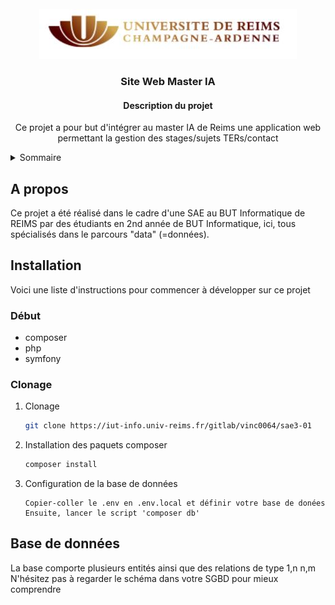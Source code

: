 <!-- Logo PROJET -->
<br />
<div align="center">
  <a href="https://github.com/github_username/repo_name">
    <img src="public/img/logo_urca.JPG" alt="Logo" width="412" height="80">
  </a>

<h3 align="center">Site Web Master IA</h3>

  <h4 align="center">
    Description du projet
  </h4>
<p>Ce projet a pour but d'intégrer au master IA de Reims une application web permettant la gestion des stages/sujets TERs/contact</p>
</div>


<!-- Sommaire -->
<details>
  <summary>Sommaire</summary>
  <ol>
    <li>
      <a href="#Apropos">A propos</a>
    </li>
    <li>
      <a href="#Installation">Installation</a>
      <ul>
        <li><a href="#Debut">Début</a></li>
        <li><a href="#Clonage">Clonage</a></li>
      </ul>
    </li>
    <li><a href="#Basededonnees">Base de données</a></li>
  </ol>
</details>



<!-- A propos -->
<h2 id="Apropos"> A propos </h2>

Ce projet a été réalisé dans le cadre d'une SAE au BUT Informatique de REIMS par des étudiants en 2nd année de BUT Informatique, ici, tous spécialisés dans le parcours "data" (=données).

<h2 id="Installation"> Installation </h2>

Voici une liste d'instructions pour commencer à développer sur ce projet

<h3 id="Debut"> Début </h3>

* composer
* php
* symfony

<h3 id="Clonage"> Clonage </h3>

1. Clonage
   ```sh
   git clone https://iut-info.univ-reims.fr/gitlab/vinc0064/sae3-01
   ```
2. Installation des paquets composer
   ```sh
   composer install
   ```
3. Configuration de la base de données
   ```
   Copier-coller le .env en .env.local et définir votre base de donées
   Ensuite, lancer le script 'composer db'
   ```

   



<!-- Base de données -->
<h2 id="Basededonnees"> Base de données  </h2>
La base comporte plusieurs entités ainsi que des relations de type 1,n n,m
N'hésitez pas à regarder le schéma dans votre SGBD pour mieux comprendre




<!-- MARKDOWN LINKS & IMAGES -->
<!-- https://www.markdownguide.org/basic-syntax/#reference-style-links -->
[contributors-shield]: https://img.shields.io/github/contributors/github_username/repo_name.svg?style=for-the-badge
[contributors-url]: https://github.com/github_username/repo_name/graphs/contributors
[forks-shield]: https://img.shields.io/github/forks/github_username/repo_name.svg?style=for-the-badge
[forks-url]: https://github.com/github_username/repo_name/network/members
[stars-shield]: https://img.shields.io/github/stars/github_username/repo_name.svg?style=for-the-badge
[stars-url]: https://github.com/github_username/repo_name/stargazers
[issues-shield]: https://img.shields.io/github/issues/github_username/repo_name.svg?style=for-the-badge
[issues-url]: https://github.com/github_username/repo_name/issues
[license-shield]: https://img.shields.io/github/license/github_username/repo_name.svg?style=for-the-badge
[license-url]: https://github.com/github_username/repo_name/blob/master/LICENSE.txt
[linkedin-shield]: https://img.shields.io/badge/-LinkedIn-black.svg?style=for-the-badge&logo=linkedin&colorB=555
[linkedin-url]: https://linkedin.com/in/linkedin_username
[product-screenshot]: images/screenshot.png
[Next.js]: https://img.shields.io/badge/next.js-000000?style=for-the-badge&logo=nextdotjs&logoColor=white
[Next-url]: https://nextjs.org/
[React.js]: https://img.shields.io/badge/React-20232A?style=for-the-badge&logo=react&logoColor=61DAFB
[React-url]: https://reactjs.org/
[Vue.js]: https://img.shields.io/badge/Vue.js-35495E?style=for-the-badge&logo=vuedotjs&logoColor=4FC08D
[Vue-url]: https://vuejs.org/
[Angular.io]: https://img.shields.io/badge/Angular-DD0031?style=for-the-badge&logo=angular&logoColor=white
[Angular-url]: https://angular.io/
[Svelte.dev]: https://img.shields.io/badge/Svelte-4A4A55?style=for-the-badge&logo=svelte&logoColor=FF3E00
[Svelte-url]: https://svelte.dev/
[Laravel.com]: https://img.shields.io/badge/Laravel-FF2D20?style=for-the-badge&logo=laravel&logoColor=white
[Laravel-url]: https://laravel.com
[Bootstrap.com]: https://img.shields.io/badge/Bootstrap-563D7C?style=for-the-badge&logo=bootstrap&logoColor=white
[Bootstrap-url]: https://getbootstrap.com
[JQuery.com]: https://img.shields.io/badge/jQuery-0769AD?style=for-the-badge&logo=jquery&logoColor=white
[JQuery-url]: https://jquery.com 
[Php-url]: https://www.php.net/
[Php.net]:https://s2.qwant.com/thumbr/700x0/c/8/631bd608443c04234c908d1c1dac87e1b65a9a28439a652a13c7c77c151ef0/1459870313PHP-logo.svg.png?u=https%3A%2F%2Fdab1nmslvvntp.cloudfront.net%2Fwp-content%2Fuploads%2F2016%2F04%2F1459870313PHP-logo.svg.png&q=0&b=1&p=0&a=0